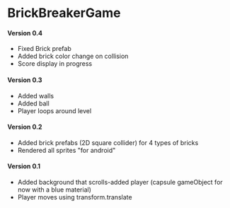 # BrickBreakerGame

#### Version 0.4
- Fixed Brick prefab 
- Added brick color change on collision 
- Score display in progress

#### Version 0.3
- Added walls
- Added ball
- Player loops around level

#### Version 0.2 
- Added brick prefabs (2D square collider) for 4 types of bricks
- Rendered all sprites "for android"

#### Version 0.1 
- Added background that scrolls-added player (capsule gameObject for now with a blue material)
- Player moves using transform.translate

